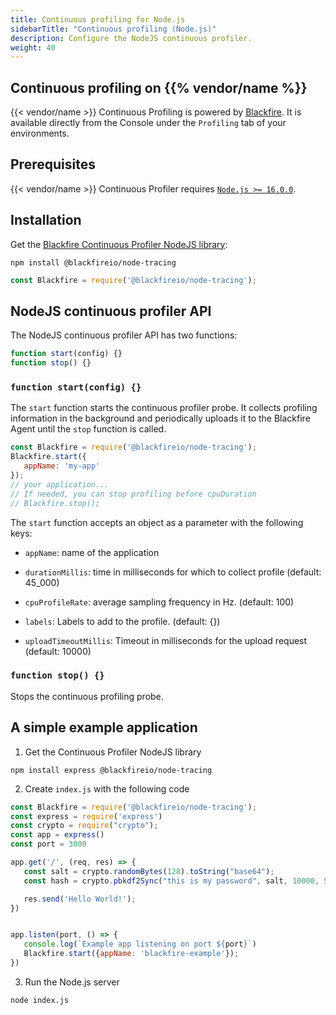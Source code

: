 ```yaml
---
title: Continuous profiling for Node.js
sidebarTitle: "Continuous profiling (Node.js)"
description: Configure the NodeJS continuous profiler.
weight: 40
---
```


## Continuous profiling on {{% vendor/name %}}

{{< vendor/name >}} Continuous Profiling is powered by [Blackfire](../../../increase-observability/application-metrics/blackfire.md).
It is available directly from the Console under the `Profiling` tab of your environments.

## Prerequisites

{{< vendor/name >}} Continuous Profiler requires [`Node.js >= 16.0.0`](/languages/nodejs/_index.md).

## Installation

Get the [Blackfire Continuous Profiler NodeJS library](https://github.com/blackfireio/node-continuous-profiling/):

```shell
npm install @blackfireio/node-tracing
```

```js
const Blackfire = require('@blackfireio/node-tracing');
```

## NodeJS continuous profiler API

The NodeJS continuous profiler API has two functions:

```js
function start(config) {}
function stop() {}
```

### `function start(config) {}`

The `start` function starts the continuous profiler probe.
It collects profiling information in the background and periodically uploads it to the Blackfire Agent until the `stop` function is called.

```js
const Blackfire = require('@blackfireio/node-tracing');
Blackfire.start({
   appName: 'my-app'
});
// your application...
// If needed, you can stop profiling before cpuDuration
// Blackfire.stop();
```

The `start` function accepts an object as a parameter with the following keys:

- `appName`: name of the application

- `durationMillis`: time in milliseconds for which to collect profile (default: 45_000)

- `cpuProfileRate`: average sampling frequency in Hz. (default: 100)

- `labels`: Labels to add to the profile. (default: {})

- `uploadTimeoutMillis`: Timeout in milliseconds for the upload request (default: 10000)

### `function stop() {}`

Stops the continuous profiling probe.

## A simple example application

1. Get the Continuous Profiler NodeJS library

```shell
npm install express @blackfireio/node-tracing
```

2. Create `index.js` with the following code

```js
const Blackfire = require('@blackfireio/node-tracing');
const express = require('express')
const crypto = require("crypto");
const app = express()
const port = 3000

app.get('/', (req, res) => {
   const salt = crypto.randomBytes(128).toString("base64");
   const hash = crypto.pbkdf2Sync("this is my password", salt, 10000, 512, "sha512");

   res.send('Hello World!');
})


app.listen(port, () => {
   console.log(`Example app listening on port ${port}`)
   Blackfire.start({appName: 'blackfire-example'});
})
```

3. Run the Node.js server

```bash
node index.js